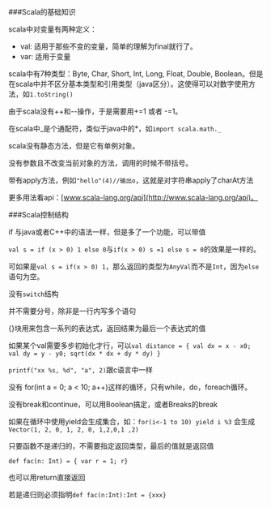 



###Scala的基础知识

scala中对变量有两种定义：

* val: 适用于那些不变的变量，简单的理解为final就行了。
* var: 适用于变量

scala中有7种类型：Byte, Char, Short, Int, Long, Float, Double, Boolean。但是在scala中并不区分基本类型和引用类型（java区分）。这使得可以对数字使用方法，如`1.toString()`

由于scala没有++和--操作，于是需要用+=1 或者 -=1。

在scala中_是个通配符，类似于java中的*，如`import scala.math._`

scala没有静态方法，但是它有单例对象。

没有参数且不改变当前对象的方法，调用的时候不带括号。

带有apply方法，例如`"hello"(4)//输出o`，这就是对字符串apply了charAt方法

更多用法看api：[www.scala-lang.org/api](http://www.scala-lang.org/api)。

###Scala控制结构

if 与java或者C++中的语法一样，但是多了一个功能，可以带值

`val s = if (x > 0) 1 else 0`与`if(x > 0) s =1 else s = 0`的效果是一样的。

可如果是`val s = if(x > 0) 1`，那么返回的类型为`AnyVal`而不是`Int`，因为`else`语句为空。

没有`switch`结构

并不需要分号，除非是一行内写多个语句

{}块用来包含一系列的表达式，返回结果为最后一个表达式的值

如果某个val需要多步初始化才行，可以`val distance = { val dx = x - x0; val dy = y - y0; sqrt(dx * dx + dy * dy) }`

`printf("xx %s, %d", "a", 2)`跟c语言中一样

没有 for(int a = 0; a < 10; a++)这样的循环，只有while，do，foreach循环。

没有break和continue，可以用Boolean搞定，或者Breaks的break

如果在循环中使用yield会生成集合，如：`for(i<-1 to 10) yield i %3` 会生成`Vector(1, 2, 0, 1, 2, 0, 1,2,0,1 ,2)`

只要函数不是递归的，不需要指定返回类型，最后的值就是返回值

`def fac(n: Int) = { var r = 1; r}`

也可以用return直接返回

若是递归则必须指明`def fac(n:Int):Int = {xxx}`

































